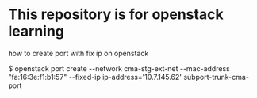 # This repository is for openstack learning


how to create port with fix ip on openstack 

$ openstack port create --network cma-stg-ext-net --mac-address "fa:16:3e:f1:b1:57" --fixed-ip ip-address='10.7.145.62' subport-trunk-cma-port
